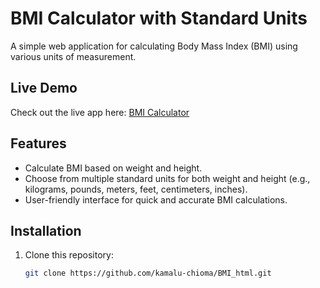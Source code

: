 # BMI Calculator with Standard Units

A simple web application for calculating Body Mass Index (BMI) using various units of measurement.

## Live Demo

Check out the live app here: [BMI Calculator](https://kamalu-chioma.github.io/BMI_html/)

## Features

- Calculate BMI based on weight and height.
- Choose from multiple standard units for both weight and height (e.g., kilograms, pounds, meters, feet, centimeters, inches).
- User-friendly interface for quick and accurate BMI calculations.

## Installation

1. Clone this repository:
   ```bash
   git clone https://github.com/kamalu-chioma/BMI_html.git
